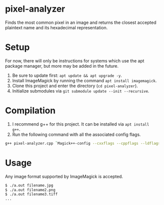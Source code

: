 # pixel-analyzer
Finds the most common pixel in an image and returns the closest accepted plaintext name and its hexadecimal representation.

# Setup
For now, there will only be instructions for systems which use the apt package manager, but more may be added in the future.
1. Be sure to update first: `apt update && apt upgrade -y`.
2. Install ImageMagick by running the command `apt install imagemagick`.
3. Clone this project and enter the directory (`cd pixel-analyzer`).
4. Initialize submodules via `git submodule update --init --recursive`.

# Compilation
1. I recommend g++ for this project. It can be installed via `apt install g++`.
2. Run the following command with all the associated config flags.
```sh
g++ pixel-analyzer.cpp `Magick++-config --cxxflags --cppflags --ldflags --libs`
```

# Usage
Any image format supported by ImageMagick is accepted.
```sh
$ ./a.out filename.jpg
$ ./a.out filename2.png
$ ./a.out filename3.tiff
...
```
